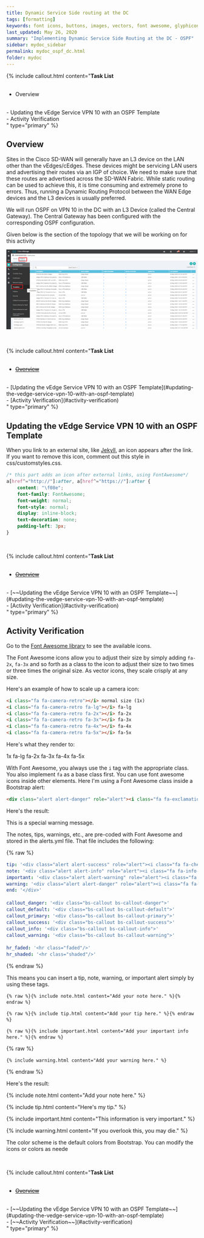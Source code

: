 ```yaml
---
title: Dynamic Service Side routing at the DC
tags: [formatting]
keywords: font icons, buttons, images, vectors, font awesome, glyphicons
last_updated: May 26, 2020
summary: "Implementing Dynamic Service Side Routing at the DC - OSPF"
sidebar: mydoc_sidebar
permalink: mydoc_ospf_dc.html
folder: mydoc
---
```


{% include callout.html content="**Task List**
<br/><br/>
- Overview
<br/>
- Updating the vEdge Service VPN 10 with an OSPF Template
<br/>
- Activity Verification
<br/>
" type="primary" %}

## Overview
Sites in the Cisco SD-WAN will generally have an L3 device on the LAN other than the vEdges/cEdges. These devices might be servicing LAN users and advertising their routes via an IGP of choice. We need to make sure that these routes are advertised across the SD-WAN Fabric. While static routing can be used to achieve this, it is time consuming and extremely prone to errors. Thus, running a Dynamic Routing Protocol between the WAN Edge devices and the L3 devices is usually preferred.

We will run OSPF on VPN 10 in the DC with an L3 Device (called the Central Gateway). The Central Gateway has been configured with the corresponding OSPF configuration.

Given below is the section of the topology that we will be working on for this activity

![](/images/Service_vEdges_Templates/01_tempf.PNG)

<br/>

{% include callout.html content="**Task List**
<br/><br/>
- [~~Overview~~](#overview)
<br/>
- [Updating the vEdge Service VPN 10 with an OSPF Template](#updating-the-vedge-service-vpn-10-with-an-ospf-template)
<br/>
- [Activity Verification](#activity-verification)
<br/>
" type="primary" %}

## Updating the vEdge Service VPN 10 with an OSPF Template

When you link to an external site, like [Jekyll](http://jekyllrb.com), an icon appears after the link. If you want to remove this icon, comment out this style in css/customstyles.css.

```css
/* this part adds an icon after external links, using FontAwesome*/
a[href^="http://"]:after, a[href^="https://"]:after {
    content: "\f08e";
    font-family: FontAwesome;
    font-weight: normal;
    font-style: normal;
    display: inline-block;
    text-decoration: none;
    padding-left: 3px;
}
```

<br/>

{% include callout.html content="**Task List**
<br/><br/>
- [~~Overview~~](#overview)
<br/>
- [~~Updating the vEdge Service VPN 10 with an OSPF Template~~](#updating-the-vedge-service-vpn-10-with-an-ospf-template)
<br/>
- [Activity Verification](#activity-verification)
<br/>
" type="primary" %}

## Activity Verification

Go to the [Font Awesome library](http://fortawesome.github.io/Font-Awesome/icons/) to see the available icons.

The Font Awesome icons allow you to adjust their size by simply adding `fa-2x`, `fa-3x` and so forth as a class to the icon to adjust their size to two times or three times the original size. As vector icons, they scale crisply at any size.

Here's an example of how to scale up a camera icon:

```html
<i class="fa fa-camera-retro"></i> normal size (1x)
<i class="fa fa-camera-retro fa-lg"></i> fa-lg
<i class="fa fa-camera-retro fa-2x"></i> fa-2x
<i class="fa fa-camera-retro fa-3x"></i> fa-3x
<i class="fa fa-camera-retro fa-4x"></i> fa-4x
<i class="fa fa-camera-retro fa-5x"></i> fa-5x
```

Here's what they render to:

<i class="fa fa-camera-retro"></i> 1x
<i class="fa fa-camera-retro fa-lg"></i> fa-lg
<i class="fa fa-camera-retro fa-2x"></i> fa-2x
<i class="fa fa-camera-retro fa-3x"></i> fa-3x
<i class="fa fa-camera-retro fa-4x"></i> fa-4x
<i class="fa fa-camera-retro fa-5x"></i> fa-5x

With Font Awesome, you always use the `i` tag with the appropriate class. You also implement `fa` as a base class first. You can use font awesome icons inside other elements. Here I'm using a Font Awesome class inside a Bootstrap alert:

```html
<div class="alert alert-danger" role="alert"><i class="fa fa-exclamation-circle"></i> <b>Warning: </b>This is a special warning message.
```

Here's the result:

<div class="alert alert-danger" role="alert"><i class="fa fa-exclamation-circle fa-lg"></i> This is a special warning message.</div>

The notes, tips, warnings, etc., are pre-coded with Font Awesome and stored in the alerts.yml file. That file includes the following:

{% raw %}
```yaml
tip: '<div class="alert alert-success" role="alert"><i class="fa fa-check-square-o"></i> <b>Tip: </b>'
note: '<div class="alert alert-info" role="alert"><i class="fa fa-info-circle"></i> <b>Note: </b>'
important: '<div class="alert alert-warning" role="alert"><i class="fa fa-warning"></i> <b>Important: </b>'
warning: '<div class="alert alert-danger" role="alert"><i class="fa fa-exclamation-circle"></i> <b>Warning: </b>'
end: '</div>'

callout_danger: '<div class="bs-callout bs-callout-danger">'
callout_default: '<div class="bs-callout bs-callout-default">'
callout_primary: '<div class="bs-callout bs-callout-primary">'
callout_success: '<div class="bs-callout bs-callout-success">'
callout_info: '<div class="bs-callout bs-callout-info">'
callout_warning: '<div class="bs-callout bs-callout-warning">'

hr_faded: '<hr class="faded"/>'
hr_shaded: '<hr class="shaded"/>'
```
{% endraw %}

This means you can insert a tip, note, warning, or important alert simply by using these tags.


```liquid
{% raw %}{% include note.html content="Add your note here." %}{% endraw %}
```


```liquid
{% raw %}{% include tip.html content="Add your tip here." %}{% endraw %}
```


```liquid
{% raw %}{% include important.html content="Add your important info here." %}{% endraw %}
```


{% raw %}
```liquid
{% include warning.html content="Add your warning here." %}
```
{% endraw %}

Here's the result:

{% include note.html content="Add your note here." %}

{% include tip.html content="Here's my tip." %}

{% include important.html content="This information is very important." %}

{% include warning.html content="If you overlook this, you may die." %}

The color scheme is the default colors from Bootstrap. You can modify the icons or colors as neede

<br/>

{% include callout.html content="**Task List**
<br/><br/>
- [~~Overview~~](#overview)
<br/>
- [~~Updating the vEdge Service VPN 10 with an OSPF Template~~](#updating-the-vedge-service-vpn-10-with-an-ospf-template)
<br/>
- [~~Activity Verification~~](#activity-verification)
<br/>
" type="primary" %}
